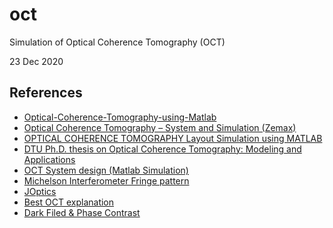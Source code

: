 # oct
Simulation of Optical Coherence Tomography (OCT)

23 Dec 2020

## References

* [Optical-Coherence-Tomography-using-Matlab](https://github.com/shbkd/Optical-Coherence-Tomography-using-Matlab)
* [Optical Coherence Tomography – System and Simulation (Zemax)](https://www.youtube.com/watch?v=MvCzGLSMqNM)
* [OPTICAL COHERENCE TOMOGRAPHY Layout Simulation using MATLAB](https://estudogeral.sib.uc.pt/bitstream/10316/31107/1/MasterThesis_PatriciaCarvalho.pdf)
* [DTU Ph.D. thesis on Optical Coherence Tomography: Modeling and Applications](https://www.google.com/url?sa=t&rct=j&q=&esrc=s&source=web&cd=&ved=2ahUKEwjkqazyteTtAhXD-6QKHdQ4CPAQFjACegQIAxAC&url=https%3A%2F%2Forbit.dtu.dk%2Ffiles%2F7810773%2F827B3d01.pdf&usg=AOvVaw0M_E68vavnHRyagOEP9NwA)
* [OCT System design (Matlab Simulation)](https://www.youtube.com/watch?v=6JgmXwkjkmE&list=PLAJchV67pirTQqxZUYJv_PHDE4muOOTbn)
* [Michelson Interferometer Fringe pattern](https://in.mathworks.com/matlabcentral/fileexchange/73482-michelson-interferometer-fringe-pattern)
* [JOptics](http://www.ub.edu/javaoptics/index-en.html)
* [Best OCT explanation](https://www.youtube.com/playlist?list=PL-dIBMwXD0RXVArXRGrRyPcUZSF4BNSCp)
* [Dark Filed & Phase Contrast](https://www.youtube.com/watch?v=14oH3jMdCFM&feature=emb_title)
